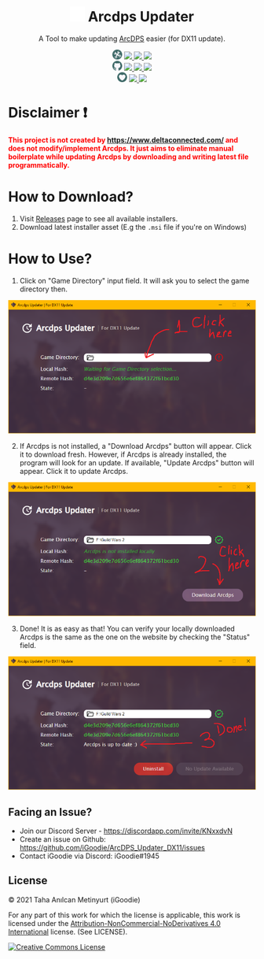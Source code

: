 <!-- Logo -->
<h1 align="center">
  <img src="https://raw.githubusercontent.com/iGoodie/ArcDPS_Updater_DX11/master/.github/assets/update.svg" height="30"/>
  Arcdps Updater
</h1>

<!-- Slogan -->
<p align="center">
  A Tool to make updating <a href="https://www.deltaconnected.com/arcdps/">ArcDPS</a> easier (for DX11 update).
</p>

<!-- Badges -->
<p align="center">
  <!-- Main Badges -->
  <img src="https://raw.githubusercontent.com/iGoodie/RuntimeGoodies/master/.github/assets/main-badge.png" height="20px"/>
  <a href="https://github.com/iGoodie/ArcDPS_Updater_DX11/releases">
    <img src="https://img.shields.io/github/v/release/iGoodie/ArcDPS_Updater_DX11"/>
  </a>
  <a href="https://github.com/iGoodie/ArcDPS_Updater_DX11/releases">
    <img src="https://img.shields.io/github/v/release/iGoodie/ArcDPS_Updater_DX11?include_prereleases&label=release-snapshot"/>
  </a>
  <a href="https://github.com/iGoodie/ArcDPS_Updater_DX11">
    <img src="https://img.shields.io/github/languages/top/iGoodie/ArcDPS_Updater_DX11"/>
  </a>

  <br/>

  <!-- Github Badges -->
  <img src="https://raw.githubusercontent.com/iGoodie/RuntimeGoodies/master/.github/assets/github-badge.png" height="20px"/>
  <a href="https://github.com/iGoodie/ArcDPS_Updater_DX11/commits/master">
    <img src="https://img.shields.io/github/last-commit/iGoodie/ArcDPS_Updater_DX11"/>
  </a>
  <a href="https://github.com/iGoodie/ArcDPS_Updater_DX11/issues">
    <img src="https://img.shields.io/github/issues/iGoodie/ArcDPS_Updater_DX11"/>
  </a>
  <a href="https://github.com/iGoodie/ArcDPS_Updater_DX11/tree/master/src">
    <img src="https://img.shields.io/github/languages/code-size/iGoodie/ArcDPS_Updater_DX11"/>
  </a>

  <br/>

  <!-- Support Badges -->
  <img src="https://raw.githubusercontent.com/iGoodie/RuntimeGoodies/master/.github/assets/support-badge.png" height="20px"/>
  <a href="https://discord.gg/KNxxdvN">
    <img src="https://img.shields.io/discord/610497509437210624?label=discord"/>
  </a>
  <a href="https://www.patreon.com/iGoodie">
    <img src="https://img.shields.io/endpoint.svg?url=https%3A%2F%2Fshieldsio-patreon.vercel.app%2Fapi%3Fusername%3DiGoodie%26type%3Dpatrons"/>
  </a>
</p>

# Disclaimer ❗

**<p style="color:red">This project is not created by https://www.deltaconnected.com/ and does not modify/implement Arcdps. It just aims to eliminate manual boilerplate while updating Arcdps by downloading and writing latest file programmatically.</p>**

# How to Download?

1. Visit <a href="https://github.com/iGoodie/ArcDPS_Updater_DX11/releases">Releases</a> page to see all available installers.
2. Download latest installer asset (E.g the `.msi` file if you're on Windows)

# How to Use?

1. Click on "Game Directory" input field. It will ask you to select the game directory then.
<p align="center">
  <img src="https://raw.githubusercontent.com/iGoodie/ArcDPS_Updater_DX11/master/.github/assets/guide-1.png"/>
</p>

2. If Arcdps is not installed, a "Download Arcdps" button will appear. Click it to download fresh. However, if Arcdps is already installed, the program will look for an update. If available, "Update Arcdps" button will appear. Click it to update Arcdps.
<p align="center">
  <img src="https://raw.githubusercontent.com/iGoodie/ArcDPS_Updater_DX11/master/.github/assets/guide-2.png"/>
</p>

3. Done! It is as easy as that! You can verify your locally downloaded Arcdps is the same as the one on the website by checking the "Status" field.
<p align="center">
  <img src="https://raw.githubusercontent.com/iGoodie/ArcDPS_Updater_DX11/master/.github/assets/guide-3.png"/>
</p>

## Facing an Issue?

- Join our Discord Server - https://discordapp.com/invite/KNxxdvN
- Create an issue on Github: https://github.com/iGoodie/ArcDPS_Updater_DX11/issues
- Contact iGoodie via Discord: iGoodie#1945

## License

&copy; 2021 Taha Anılcan Metinyurt (iGoodie)

For any part of this work for which the license is applicable, this work is licensed under
the [Attribution-NonCommercial-NoDerivatives 4.0 International](http://creativecommons.org/licenses/by-nc-nd/4.0/)
license. (See LICENSE).

<a rel="license" href="http://creativecommons.org/licenses/by-nc-nd/4.0/"><img alt="Creative Commons License" style="border-width:0" src="https://i.creativecommons.org/l/by-nc-nd/4.0/88x31.png" /></a>